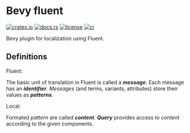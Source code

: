 # Bevy fluent

[![crates.io](https://img.shields.io/crates/v/bevy_fluent.svg)](https://crates.io/crates/bevy_fluent)
[![docs.rs](https://docs.rs/bevy_fluent/badge.svg)](https://docs.rs/bevy_fluent)
[![license](https://img.shields.io/crates/l/bevy_fluent)](#license)
[![ci](https://github.com/kgv/bevy_fluent/workflows/ci/badge.svg)](https://github.com/kgv/bevy_fluent/actions)

Bevy plugin for localization using Fluent.

## Definitions

Fluent:

The basic unit of translation in Fluent is called a ***message***. Each message
has an ***identifier***. *Messages* (and terms, variants, attributes) store
their values as ***patterns***.

Local:

Formated *pattern* are called ***content***. ***Query*** provides access to
*content* according to the given components.
